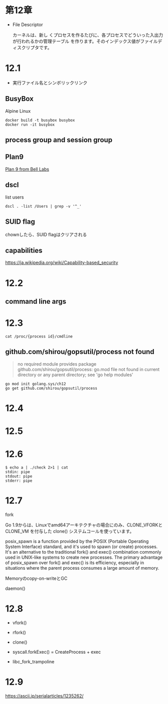 # 第12章
- File Descriptor

  カーネルは、新し くプロセスを作るたびに、各プロセスでどういった入出力が行われるかの管理テーブル を作ります。そのインデックス値がファイルディスクリプタです。

# 12.1

- 実行ファイル名とシンボリックリンク
## BusyBox
  Alpine Linux

  ```
  docker build -t busybox busybox
  docker run -it busybox
  ```

## process group and session group

## Plan9
[Plan 9 from Bell Labs](https://ja.wikipedia.org/wiki/Plan_9_from_Bell_Labs)
## dscl
  list users
  ```
  dscl . -list /Users | grep -v '^_'
  ```

## SUID flag
  chownしたら、SUID flagはクリアされる

## capabilities
https://ja.wikipedia.org/wiki/Capability-based_security

# 12.2

## command line args


# 12.3

```
cat /proc/{process id}/cmdline
```

## github.com/shirou/gopsutil/process not found
> no required module provides package github.com/shirou/gopsutil/process: go.mod file not found in current directory or any parent directory; see 'go help modules'
  ```
  go mod init golang.sys/ch12
  go get github.com/shirou/gopsutil/process
  ```

# 12.4

# 12.5

# 12.6

```
$ echo a | ./check 2>1 | cat
stdin: pipe
stdout: pipe
stderr: pipe
```

# 12.7

fork

Go 1.9からは、Linuxでamd64アーキテクチャの場合にのみ、CLONE_VFORKと CLONE_VM を付与した clone() システムコールを使っています。


posix_spawn is a function provided by the POSIX (Portable Operating System Interface) standard, and it's used to spawn (or create) processes. It's an alternative to the traditional fork() and exec() combination commonly used in UNIX-like systems to create new processes. The primary advantage of posix_spawn over fork() and exec() is its efficiency, especially in situations where the parent process consumes a large amount of memory.

Memoryのcopy-on-writeとGC

daemon()

# 12.8

- vfork()
- rfork()
- clone()

- syscall.forkExec() = CreateProcess + exec
- libc_fork_trampoline

# 12.9

https://ascii.jp/serialarticles/1235262/